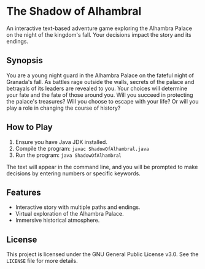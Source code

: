 # The Shadow of Alhambral

An interactive text-based adventure game exploring the Alhambra Palace on the night of the kingdom's fall. Your decisions impact the story and its endings.

## Synopsis

You are a young night guard in the Alhambra Palace on the fateful night of Granada's fall. As battles rage outside the walls, secrets of the palace and betrayals of its leaders are revealed to you. Your choices will determine your fate and the fate of those around you. Will you succeed in protecting the palace's treasures? Will you choose to escape with your life? Or will you play a role in changing the course of history?

## How to Play

1.  Ensure you have Java JDK installed.
2.  Compile the program: `javac ShadowOfAlhambral.java`
3.  Run the program: `java ShadowOfAlhambral`

The text will appear in the command line, and you will be prompted to make decisions by entering numbers or specific keywords.

## Features

*   Interactive story with multiple paths and endings.
*   Virtual exploration of the Alhambra Palace.
*   Immersive historical atmosphere.

## License

This project is licensed under the GNU General Public License v3.0. See the `LICENSE` file for more details.

